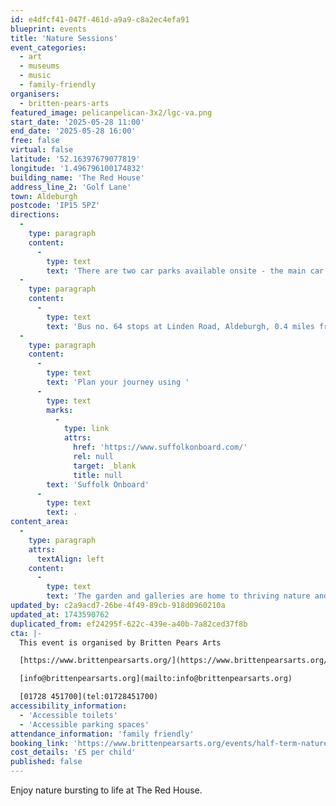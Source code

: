 ```yaml
---
id: e4dfcf41-047f-461d-a9a9-c8a2ec4efa91
blueprint: events
title: 'Nature Sessions'
event_categories:
  - art
  - museums
  - music
  - family-friendly
organisers:
  - britten-pears-arts
featured_image: pelicanpelican-3x2/lgc-va.png
start_date: '2025-05-28 11:00'
end_date: '2025-05-28 16:00'
free: false
virtual: false
latitude: '52.16397679077819'
longitude: '1.496796100174832'
building_name: 'The Red House'
address_line_2: 'Golf Lane'
town: Aldeburgh
postcode: 'IP15 5PZ'
directions:
  -
    type: paragraph
    content:
      -
        type: text
        text: 'There are two car parks available onsite - the main car park is via the main circular drive and the overflow car park is the next turning on the left. There is a disabled space in car park 2.'
  -
    type: paragraph
    content:
      -
        type: text
        text: 'Bus no. 64 stops at Linden Road, Aldeburgh, 0.4 miles from The Red House, running hourly to and from Saxmundham, Wickham Market, Woodbridge and Ipswich. '
  -
    type: paragraph
    content:
      -
        type: text
        text: 'Plan your journey using '
      -
        type: text
        marks:
          -
            type: link
            attrs:
              href: 'https://www.suffolkonboard.com/'
              rel: null
              target: _blank
              title: null
        text: 'Suffolk Onboard'
      -
        type: text
        text: .
content_area:
  -
    type: paragraph
    attrs:
      textAlign: left
    content:
      -
        type: text
        text: 'The garden and galleries are home to thriving nature and wildlife. Come and work on natural art activities and develop your own beautiful cyanotype images.'
updated_by: c2a9acd7-26be-4f49-89cb-918d0960210a
updated_at: 1743590762
duplicated_from: ef24295f-622c-439e-a40b-7a82ced37f8b
cta: |-
  This event is organised by Britten Pears Arts

  [https://www.brittenpearsarts.org/](https://www.brittenpearsarts.org/)

  [info@brittenpearsarts.org](mailto:info@brittenpearsarts.org)

  [01728 451700](tel:01728451700)
accessibility_information:
  - 'Accessible toilets'
  - 'Accessible parking spaces'
attendance_information: 'family friendly'
booking_link: 'https://www.brittenpearsarts.org/events/half-term-nature-day'
cost_details: '£5 per child'
published: false
---
```

Enjoy nature bursting to life at The Red House.